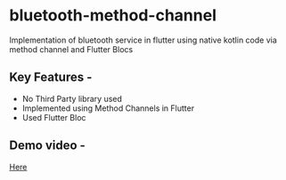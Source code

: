 # bluetooth-method-channel
Implementation of bluetooth service in flutter using native kotlin code via method channel and Flutter Blocs
## Key Features -
- No Third Party library used
- Implemented using Method Channels in Flutter
- Used Flutter Bloc
## Demo video -
[Here](https://drive.google.com/file/d/1aQdviKSbteBTSGh3UWXWhK4IOTRhvELK/view?usp=sharing)
